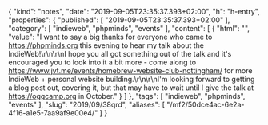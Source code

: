 {
  "kind": "notes",
  "date": "2019-09-05T23:35:37.393+02:00",
  "h": "h-entry",
  "properties": {
    "published": [
      "2019-09-05T23:35:37.393+02:00"
    ],
    "category": [
      "indieweb",
      "phpminds",
      "events"
    ],
    "content": [
      {
        "html": "",
        "value": "I want to say a big thanks for everyone who came to https://phpminds.org this evening to hear my talk about the IndieWeb!\r\n\r\nI hope you all got something out of the talk and it's encouraged you to look into it a bit more - come along to https://www.jvt.me/events/homebrew-website-club-nottingham/ for more IndieWeb + personal website building.\r\n\r\nI'm looking forward to getting a blog post out, covering it, but that may have to wait until I give the talk at https://oggcamp.org in October."
      }
    ]
  },
  "tags": [
    "indieweb",
    "phpminds",
    "events"
  ],
  "slug": "2019/09/38qrd",
  "aliases": [
    "/mf2/50dce4ac-6e2a-4f16-a1e5-7aa9af9e00e4/"
  ]
}
